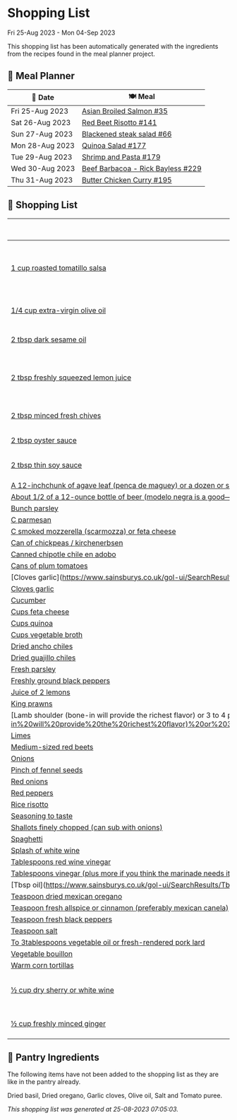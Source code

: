 # Shopping List

Fri 25-Aug 2023 - Mon 04-Sep 2023

This shopping list has been automatically generated with the ingredients from the recipes found in the meal planner project.

## 📅 Meal Planner

|📅 Date| 🍽️ Meal|
|----|----|
|Fri 25-Aug 2023|[Asian Broiled Salmon #35](https://github.com/bryanbr23/Recipes/issues/35)|
|Sat 26-Aug 2023|[Red Beet Risotto #141](https://github.com/bryanbr23/Recipes/issues/141)|
|Sun 27-Aug 2023|[Blackened steak salad #66](https://github.com/bryanbr23/Recipes/issues/66)|
|Mon 28-Aug 2023|[Quinoa Salad #177](https://github.com/bryanbr23/Recipes/issues/177)|
|Tue 29-Aug 2023|[Shrimp and Pasta #179](https://github.com/bryanbr23/Recipes/issues/179)|
|Wed 30-Aug 2023|[Beef Barbacoa - Rick Bayless #229](https://github.com/bryanbr23/Recipes/issues/229)|
|Thu 31-Aug 2023|[Butter Chicken Curry #195](https://github.com/bryanbr23/Recipes/issues/195)|

## 🛒 Shopping List

| 🍌 Ingredient| ⚖️ Measurement|
|----------|-----------|
|[1 cup roasted tomatillo salsa](https://www.sainsburys.co.uk/gol-ui/SearchResults/1%20cup%20roasted%20tomatillo%20salsa)|1 Cup roasted tomatillo salsa, chipotle salsa and/or Mexican hot sauce cup|
|[1/4 cup extra-virgin olive oil](https://www.sainsburys.co.uk/gol-ui/SearchResults/1/4%20cup%20extra-virgin%20olive%20oil)|1/4 Cup extra-virgin Olive Oil cup|
|[2 tbsp dark sesame oil](https://www.sainsburys.co.uk/gol-ui/SearchResults/2%20tbsp%20dark%20sesame%20oil)|2 Tbsp dark sesame oil tbsp|
|[2 tbsp freshly squeezed lemon juice](https://www.sainsburys.co.uk/gol-ui/SearchResults/2%20tbsp%20freshly%20squeezed%20lemon%20juice)|2 Tbsp freshly squeezed lemon juice tbsp|
|[2 tbsp minced fresh chives](https://www.sainsburys.co.uk/gol-ui/SearchResults/2%20tbsp%20minced%20fresh%20chives)|2 Tbsp minced fresh chives tbsp|
|[2 tbsp oyster sauce](https://www.sainsburys.co.uk/gol-ui/SearchResults/2%20tbsp%20oyster%20sauce)|2 Tbsp oyster sauce tbsp|
|[2 tbsp thin soy sauce](https://www.sainsburys.co.uk/gol-ui/SearchResults/2%20tbsp%20thin%20soy%20sauce)|2 Tbsp thin soy sauce tbsp|
|[A 12-inchchunk of agave leaf (penca de maguey) or a dozen or so good-size avocado leaves (available at mexican groceries) or a 2-foot piece of banana leaf](https://www.sainsburys.co.uk/gol-ui/SearchResults/A%2012-inchchunk%20of%20agave%20leaf%20(penca%20de%20maguey)%20or%20a%20dozen%20or%20so%20good-size%20avocado%20leaves%20(available%20at%20mexican%20groceries)%20or%20a%202-foot%20piece%20of%20banana%20leaf)||
|[About 1/2 of a 12-ounce bottle of beer (modelo negra is a good—but completely optional)](https://www.sainsburys.co.uk/gol-ui/SearchResults/About%201/2%20of%20a%2012-ounce%20bottle%20of%20beer%20(modelo%20negra%20is%20a%20good—but%20completely%20optional))||
|[Bunch parsley](https://www.sainsburys.co.uk/gol-ui/SearchResults/Bunch%20parsley)|1|
|[C parmesan](https://www.sainsburys.co.uk/gol-ui/SearchResults/C%20parmesan)|1/2|
|[C smoked mozzerella (scarmozza) or feta cheese](https://www.sainsburys.co.uk/gol-ui/SearchResults/C%20smoked%20mozzerella%20(scarmozza)%20or%20feta%20cheese)|1|
|[Can of chickpeas / kirchenerbsen](https://www.sainsburys.co.uk/gol-ui/SearchResults/Can%20of%20chickpeas%20/%20kirchenerbsen)|1|
|[Canned chipotle chile en adobo](https://www.sainsburys.co.uk/gol-ui/SearchResults/Canned%20chipotle%20chile%20en%20adobo)|1|
|[Cans of plum tomatoes](https://www.sainsburys.co.uk/gol-ui/SearchResults/Cans%20of%20plum%20tomatoes)|1|
|[Cloves	garlic](https://www.sainsburys.co.uk/gol-ui/SearchResults/Cloves	garlic)|1|
|[Cloves garlic](https://www.sainsburys.co.uk/gol-ui/SearchResults/Cloves%20garlic)|3|
|[Cucumber](https://www.sainsburys.co.uk/gol-ui/SearchResults/Cucumber)|1|
|[Cups feta cheese](https://www.sainsburys.co.uk/gol-ui/SearchResults/Cups%20feta%20cheese)|1-2|
|[Cups quinoa](https://www.sainsburys.co.uk/gol-ui/SearchResults/Cups%20quinoa)|2|
|[Cups vegetable broth](https://www.sainsburys.co.uk/gol-ui/SearchResults/Cups%20vegetable%20broth)|2|
|[Dried ancho chiles](https://www.sainsburys.co.uk/gol-ui/SearchResults/Dried%20ancho%20chiles)|2|
|[Dried guajillo chiles](https://www.sainsburys.co.uk/gol-ui/SearchResults/Dried%20guajillo%20chiles)|2|
|[Fresh parsley](https://www.sainsburys.co.uk/gol-ui/SearchResults/Fresh%20parsley)||
|[Freshly ground black peppers](https://www.sainsburys.co.uk/gol-ui/SearchResults/Freshly%20ground%20black%20peppers)|½ tsp|
|[Juice of 2 lemons](https://www.sainsburys.co.uk/gol-ui/SearchResults/Juice%20of%202%20lemons)||
|[King prawns](https://www.sainsburys.co.uk/gol-ui/SearchResults/King%20prawns)||
|[Lamb shoulder (bone-in will provide the richest flavor) or 3 to 4 pounds beef chuck roast (ditto above) or 4 pounds beef short ribs (english cut) or 3 pounds beef cheeks (like short ribs](https://www.sainsburys.co.uk/gol-ui/SearchResults/Lamb%20shoulder%20(bone-in%20will%20provide%20the%20richest%20flavor)%20or%203%20to%204%20pounds%20beef%20chuck%20roast%20(ditto%20above)%20or%204%20pounds%20beef%20short%20ribs%20(english%20cut)%20or%203%20pounds%20beef%20cheeks%20(like%20short%20ribs)|4pounds|
|[Limes](https://www.sainsburys.co.uk/gol-ui/SearchResults/Limes)|3-4|
|[Medium-sized red beets](https://www.sainsburys.co.uk/gol-ui/SearchResults/Medium-sized%20red%20beets)|3-4|
|[Onions](https://www.sainsburys.co.uk/gol-ui/SearchResults/Onions)|½|
|[Pinch of fennel seeds](https://www.sainsburys.co.uk/gol-ui/SearchResults/Pinch%20of%20fennel%20seeds)||
|[Red onions](https://www.sainsburys.co.uk/gol-ui/SearchResults/Red%20onions)|1|
|[Red peppers](https://www.sainsburys.co.uk/gol-ui/SearchResults/Red%20peppers)|1|
|[Rice risotto](https://www.sainsburys.co.uk/gol-ui/SearchResults/Rice%20risotto)|150g|
|[Seasoning to taste](https://www.sainsburys.co.uk/gol-ui/SearchResults/Seasoning%20to%20taste)||
|[Shallots finely chopped (can sub with onions)](https://www.sainsburys.co.uk/gol-ui/SearchResults/Shallots%20finely%20chopped%20(can%20sub%20with%20onions))|2|
|[Spaghetti](https://www.sainsburys.co.uk/gol-ui/SearchResults/Spaghetti)||
|[Splash of white wine](https://www.sainsburys.co.uk/gol-ui/SearchResults/Splash%20of%20white%20wine)||
|[Tablespoons red wine vinegar](https://www.sainsburys.co.uk/gol-ui/SearchResults/Tablespoons%20red%20wine%20vinegar)|2|
|[Tablespoons vinegar (plus more if you think the marinade needs it)](https://www.sainsburys.co.uk/gol-ui/SearchResults/Tablespoons%20vinegar%20(plus%20more%20if%20you%20think%20the%20marinade%20needs%20it))|2|
|[Tbsp	oil](https://www.sainsburys.co.uk/gol-ui/SearchResults/Tbsp	oil)|2|
|[Teaspoon dried mexican oregano](https://www.sainsburys.co.uk/gol-ui/SearchResults/Teaspoon%20dried%20mexican%20oregano)|1/2|
|[Teaspoon fresh allspice or cinnamon (preferably mexican canela)](https://www.sainsburys.co.uk/gol-ui/SearchResults/Teaspoon%20fresh%20allspice%20or%20cinnamon%20(preferably%20mexican%20canela))|1/2|
|[Teaspoon fresh black peppers](https://www.sainsburys.co.uk/gol-ui/SearchResults/Teaspoon%20fresh%20black%20peppers)|1/2|
|[Teaspoon salt](https://www.sainsburys.co.uk/gol-ui/SearchResults/Teaspoon%20salt)|1 + 1|
|[To 3tablespoons vegetable oil or fresh-rendered pork lard](https://www.sainsburys.co.uk/gol-ui/SearchResults/To%203tablespoons%20vegetable%20oil%20or%20fresh-rendered%20pork%20lard)|2|
|[Vegetable bouillon](https://www.sainsburys.co.uk/gol-ui/SearchResults/Vegetable%20bouillon)|500-600 ml|
|[Warm corn tortillas](https://www.sainsburys.co.uk/gol-ui/SearchResults/Warm%20corn%20tortillas)|20|
|[½ cup dry sherry or white wine](https://www.sainsburys.co.uk/gol-ui/SearchResults/½%20cup%20dry%20sherry%20or%20white%20wine)|½ Cup dry sherry or white wine cup|
|[½ cup freshly minced ginger](https://www.sainsburys.co.uk/gol-ui/SearchResults/½%20cup%20freshly%20minced%20ginger)|½ Cup freshly minced ginger cup|

## 🏪 Pantry Ingredients

The following items have not been added to the shopping list as they are like in the pantry already.

Dried basil, Dried oregano, Garlic cloves, Olive oil, Salt and Tomato puree.


_This shopping list was generated at 25-08-2023 07:05:03._